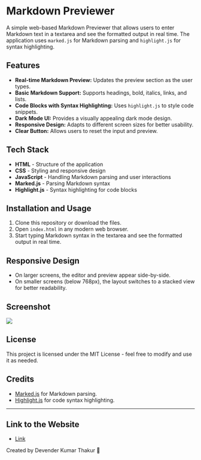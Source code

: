 # Markdown Previewer

A simple web-based Markdown Previewer that allows users to enter Markdown text in a textarea and see the formatted output in real time. The application uses `marked.js` for Markdown parsing and `highlight.js` for syntax highlighting.

## Features

- **Real-time Markdown Preview:** Updates the preview section as the user types.
- **Basic Markdown Support:** Supports headings, bold, italics, links, and lists.
- **Code Blocks with Syntax Highlighting:** Uses `highlight.js` to style code snippets.
- **Dark Mode UI:** Provides a visually appealing dark mode design.
- **Responsive Design:** Adapts to different screen sizes for better usability.
- **Clear Button:** Allows users to reset the input and preview.

## Tech Stack

- **HTML** - Structure of the application
- **CSS** - Styling and responsive design
- **JavaScript** - Handling Markdown parsing and user interactions
- **Marked.js** - Parsing Markdown syntax
- **Highlight.js** - Syntax highlighting for code blocks

## Installation and Usage

1. Clone this repository or download the files.
2. Open `index.html` in any modern web browser.
3. Start typing Markdown syntax in the textarea and see the formatted output in real time.

## Responsive Design

- On larger screens, the editor and preview appear side-by-side.
- On smaller screens (below 768px), the layout switches to a stacked view for better readability.

## Screenshot
<img src="./Screenshot(6).png"/>

## License

This project is licensed under the MIT License - feel free to modify and use it as needed.

## Credits

- [Marked.js](https://github.com/markedjs/marked) for Markdown parsing.
- [Highlight.js](https://highlightjs.org/) for code syntax highlighting.

---

## Link to the Website 
- <a href="https://courageous-clafoutis-ae4a27.netlify.app/">Link</a>

Created by Devender Kumar Thakur 🚀

